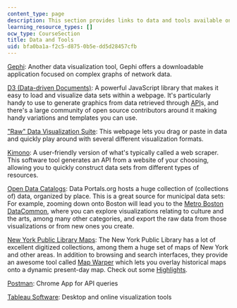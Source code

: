 ```yaml
---
content_type: page
description: This section provides links to data and tools available online.
learning_resource_types: []
ocw_type: CourseSection
title: Data and Tools
uid: bfa0ba1a-f2c5-d875-0b5e-dd5d28457cfb
---
```


[Gephi](https://gephi.github.io/): Another data visualization tool, Gephi offers a downloadable application focused on complex graphs of network data.

[D3 (Data-driven Documents)](http://d3js.org/): A powerful JavaScript library that makes it easy to load and visualize data sets within a webpage. It's particularly handy to use to generate graphics from data retrieved through [API](https://en.wikipedia.org/wiki/Application_programming_interface)s, and there's a large community of open source contributors around it making handy variations and templates you can use.

["Raw" Data Visualization Suite](http://raw.densitydesign.org/): This webpage lets you drag or paste in data and quickly play around with several different visualization formats.

[Kimono](https://www.kimonolabs.com/): A user-friendly version of what's typically called a web scraper. This software tool generates an API from a website of your choosing, allowing you to quickly construct data sets from different types of resources.

[Open Data Catalogs](http://dataportals.org/): Data Portals.org hosts a huge collection of (collections of) data, organized by place. This is a great source for municipal data sets: For example, zooming down onto Boston will lead you to the [Metro Boston DataCommon](http://metrobostondatacommon.org/), where you can explore visualizations relating to culture and the arts, among many other categories, and export the raw data from those visualizations or from new ones you create.

[New York Public Library Maps](http://maps.nypl.org/warper/): The New York Public Library has a lot of excellent digitized collections, among them a huge set of maps of New York and other areas. In addition to browsing and search interfaces, they provide an awesome tool called [Map Warper](http://maps.nypl.org/warper/) which lets you overlay historical maps onto a dynamic present-day map. Check out some [Highlights](http://publicdomainreview.org/collections/highlights-from-the-20000-maps-made-freely-available-online-by-new-york-public-library/).

[Postman](https://www.getpostman.com/): Chrome App for API queries

[Tableau Software](http://www.tableau.com/): Desktop and online visualization tools